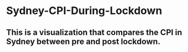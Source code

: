 # Sydney-CPI-During-Lockdown


## This is a visualization that compares the CPI in Sydney between pre and post lockdown.